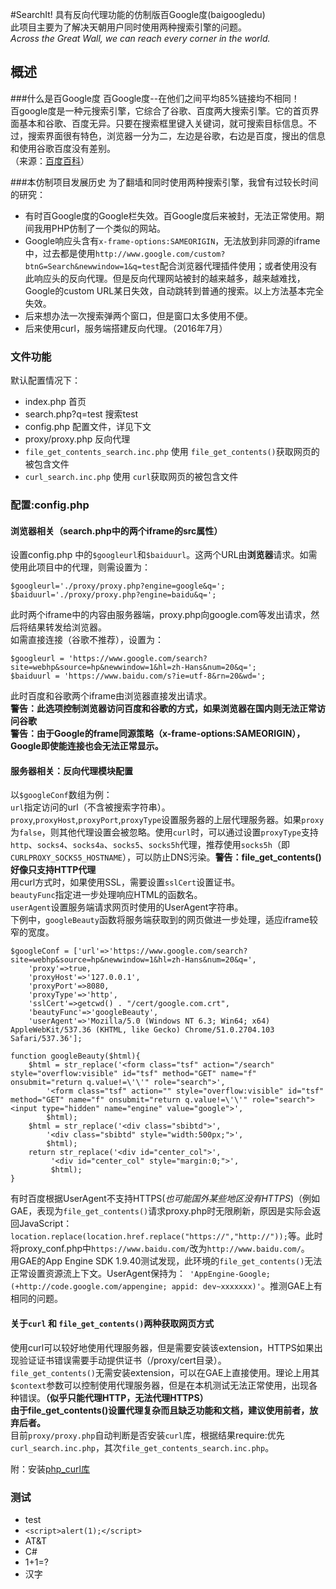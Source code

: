 #SearchIt!
具有反向代理功能的仿制版百Google度(baigoogledu)  
此项目主要为了解决天朝用户同时使用两种搜索引擎的问题。  
*Across the Great Wall, we can reach every corner in the world.*
## 概述
###什么是百Google度
百Google度--在他们之间平均85%链接均不相同！  
百google度是一种元搜索引擎，它综合了谷歌、百度两大搜索引擎。它的首页界面基本和谷歌、百度无异。只要在搜索框里键入关键词，就可搜索目标信息。不过，搜索界面很有特色，浏览器一分为二，左边是谷歌，右边是百度，搜出的信息和使用谷歌百度没有差别。  
（来源：[百度百科](http://baike.baidu.com/item/baigoogledu)）

###本仿制项目发展历史
为了翻墙和同时使用两种搜索引擎，我曾有过较长时间的研究：  
  
- 有时百Google度的Google栏失效。百Google度后来被封，无法正常使用。期间我用PHP仿制了一个类似的网站。  
- Google响应头含有`x-frame-options:SAMEORIGIN`，无法放到非同源的iframe中，过去都是使用`http://www.google.com/custom?btnG=Search&newwindow=1&q=test`配合浏览器代理插件使用；或者使用没有此响应头的反向代理。但是反向代理网站被封的越来越多，越来越难找，Google的custom URL某日失效，自动跳转到普通的搜索。以上方法基本完全失效。  
- 后来想办法一次搜索弹两个窗口，但是窗口太多使用不便。  
- 后来使用curl，服务端搭建反向代理。（2016年7月）    
### 文件功能
默认配置情况下：  

- index.php  首页  
- search.php?q=test 搜索test	 
- config.php 配置文件，详见下文  
- proxy/proxy.php 反向代理
- `file_get_contents_search.inc.php` 使用 `file_get_contents()`获取网页的被包含文件
- `curl_search.inc.php` 使用 `curl`获取网页的被包含文件

### 配置:config.php
#### 浏览器相关（search.php中的两个iframe的src属性）
设置config.php 中的`$googleurl`和`$baiduurl`。这两个URL由**浏览器**请求。如需使用此项目中的代理，则需设置为：

    $googleurl='./proxy/proxy.php?engine=google&q=';
    $baiduurl='./proxy/proxy.php?engine=baidu&q=';
此时两个iframe中的内容由服务器端，proxy.php向google.com等发出请求，然后将结果转发给浏览器。  
如需直接连接（谷歌不推荐），设置为：

    $googleurl = 'https://www.google.com/search?site=webhp&source=hp&newwindow=1&hl=zh-Hans&num=20&q=';
    $baiduurl = 'https://www.baidu.com/s?ie=utf-8&rn=20&wd=';
此时百度和谷歌两个iframe由浏览器直接发出请求。  
**警告：此选项控制浏览器访问百度和谷歌的方式，如果浏览器在国内则无法正常访问谷歌**  
**警告：由于Google的frame同源策略（x-frame-options:SAMEORIGIN），Google即使能连接也会无法正常显示。**  


#### 服务器相关：反向代理模块配置
以`$googleConf`数组为例：  
`url`指定访问的url（不含被搜索字符串）。  
`proxy`,`proxyHost`,`proxyPort`,`proxyType`设置服务器的上层代理服务器。如果`proxy`为`false`，则其他代理设置会被忽略。使用`curl`时，可以通过设置`proxyType`支持`http`、`socks4`、`socks4a`、`socks5`、`socks5h`代理，推荐使用`socks5h`（即 `CURLPROXY_SOCKS5_HOSTNAME`），可以防止DNS污染。**警告：file_get_contents()好像只支持HTTP代理**  
用curl方式时，如果使用SSL，需要设置`sslCert`设置证书。  
`beautyFunc`指定进一步处理响应HTML的函数名。  
`userAgent`设置服务端请求网页时使用的UserAgent字符串。  
下例中，`googleBeauty`函数将服务端获取到的网页做进一步处理，适应iframe较窄的宽度。

	$googleConf = ['url'=>'https://www.google.com/search?site=webhp&source=hp&newwindow=1&hl=zh-Hans&num=20&q=',
		'proxy'=>true,
		'proxyHost'=>'127.0.0.1',
		'proxyPort'=>8080,
		'proxyType'=>'http',
		'sslCert'=>getcwd() . "/cert/google.com.crt",
		'beautyFunc'=>'googleBeauty',
		'userAgent'=>'Mozilla/5.0 (Windows NT 6.3; Win64; x64) AppleWebKit/537.36 (KHTML, like Gecko) Chrome/51.0.2704.103 Safari/537.36'];
	
	function googleBeauty($html){
		$html = str_replace('<form class="tsf" action="/search" style="overflow:visible" id="tsf" method="GET" name="f" onsubmit="return q.value!=\'\'" role="search">', 
			'<form class="tsf" action="" style="overflow:visible" id="tsf" method="GET" name="f" onsubmit="return q.value!=\'\'" role="search"><input type="hidden" name="engine" value="google">', 
			$html);
		$html = str_replace('<div class="sbibtd">', 
			'<div class="sbibtd" style="width:500px;">', 
			$html);
		return str_replace('<div id="center_col">',
			 '<div id="center_col" style="margin:0;">',
			 $html);
	}
  
有时百度根据UserAgent不支持HTTPS(*也可能国外某些地区没有HTTPS*)（例如GAE，表现为`file_get_contents()`请求proxy.php时无限刷新，原因是实际会返回JavaScript：`location.replace(location.href.replace("https://","http://"));`等。此时将proxy_conf.php中`https://www.baidu.com/`改为`http://www.baidu.com/`。  
用GAE的App Engine SDK 1.9.40测试发现，此环境的`file_get_contents()`无法正常设置资源流上下文。UserAgent保持为：` 'AppEngine-Google; (+http://code.google.com/appengine; appid: dev~xxxxxxx)'`。推测GAE上有相同的问题。

#### 关于`curl` 和 `file_get_contents()`两种获取网页方式
使用curl可以较好地使用代理服务器，但是需要安装该extension，HTTPS如果出现验证证书错误需要手动提供证书（/proxy/cert目录）。  
`file_get_contents()`无需安装extension，可以在GAE上直接使用。理论上用其`$context`参数可以控制使用代理服务器，但是在本机测试无法正常使用，出现各种错误。**（似乎只能代理HTTP，无法代理HTTPS）**  
**由于file_get_contents()设置代理复杂而且缺乏功能和文档，建议使用前者，放弃后者。**  
目前`proxy/proxy.php`自动判断是否安装`curl`库，根据结果require:优先`curl_search.inc.php`，其次`file_get_contents_search.inc.php`。  

附：安装[php_curl库](http://php.net/manual/zh/book.curl.php)  

### 测试
- test
- `<script>alert(1);</script>`
- AT&T
- C#
- 1+1=?
- 汉字